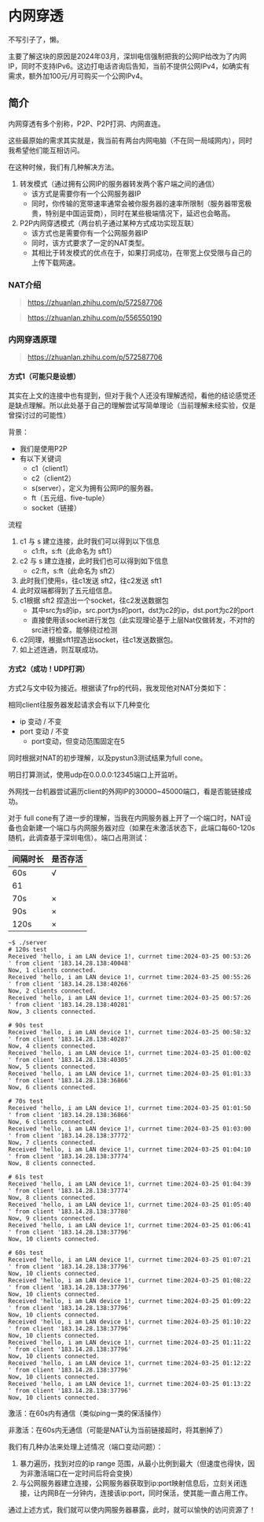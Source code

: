 # 内网穿透

不写引子了，懒。

主要了解这块的原因是2024年03月，深圳电信强制把我的公网IP给改为了内网IP，同时不支持IPv6。这边打电话咨询后告知，当前不提供公网IPv4，如确实有需求，额外加100元/月可购买一个公网IPv4。

## 简介

内网穿透有多个别称，P2P、P2P打洞、内网直连。

这些最原始的需求其实就是，我当前有两台内网电脑（不在同一局域网内），同时我希望他们能互相访问。

在这种时候，我们有几种解决方法。

1. 转发模式（通过拥有公网IP的服务器转发两个客户端之间的通信）
   - 该方式是需要你有一个公网服务器IP
   - 同时，你传输的宽带速率通常会被你服务器的速率所限制（服务器带宽极贵，特别是中国运营商），同时在某些极端情况下，延迟也会略高。
2. P2P内网穿透模式（两台机子通过某种方式成功实现互联）
   - 该方式也是需要你有一个公网服务器IP
   - 同时，该方式要求了一定的NAT类型。
   - 其相比于转发模式的优点在于，如果打洞成功，在带宽上仅受限与自己的上传下载网速。

### NAT介绍

> https://zhuanlan.zhihu.com/p/572587706

> https://zhuanlan.zhihu.com/p/556550190



### 内网穿透原理

> https://zhuanlan.zhihu.com/p/572587706

#### 方式1（可能只是设想）

其实在上文的连接中也有提到，但对于我个人还没有理解透彻，看他的结论感觉还是缺点理解。所以此处基于自己的理解尝试写简单理论（当前理解未经实验，仅是曾探讨过的可能性）

背景：

- 我们是使用P2P
- 有以下关键词
  - c1（client1）
  - c2（client2）
  - s(server），定义为拥有公网IP的服务器。
  - ft（五元组、five-tuple）
  - socket（链接）

流程

1. c1 与 s 建立连接，此时我们可以得到以下信息
   - c1:ft，s:ft（此命名为 sft1）
2. c2 与 s 建立连接，此时我们也可以得到如下信息
   - c2:ft，s:ft（此命名为 sft2）
3. 此时我们使用s，往c1发送 sft2，往c2发送 sft1
4. 此时双端都得到了五元组信息。
5. c1根据 sft2 捏造出一个socket，往c2发送数据包
   - 其中src为s的ip，src.port为s的port，dst为c2的ip，dst.port为c2的port
   - 直接使用该socket进行发包（此实现理论基于上层Nat仅做转发，不对ft的src进行检查。能够绕过检测
6. c2同理，根据sft1捏造出socket，往c1发送数据包。
7. 如上述连通，则互联成功。



#### 方式2（成功！UDP打洞）

方式2与文中较为接近。根据读了frp的代码，我发现他对NAT分类如下：

相同client往服务器发起请求会有以下几种变化

- ip 变动 / 不变
- port 变动 / 不变
  - port变动，但变动范围固定在5

同时根据对NAT的初步理解，以及pystun3测试结果为full cone。

明日打算测试，使用udp在0.0.0.0:12345端口上开监听。

外网找一台机器尝试遍历client的外网IP的30000~45000端口，看是否能链接成功。



对于 full cone有了进一步的理解，当我在内网服务器上开了一个端口时，NAT设备也会新建一个端口与内网服务器对应（如果在未激活状态下，此端口每60-120s随机，此调查基于深圳电信）。端口占用测试：

| 间隔时长 | 是否存活 |
| -------- | -------- |
| 60s      | √        |
| 61       |          |
| 70s      | ×        |
| 90s      | ×        |
| 120s     | ×        |



```shell
~$ ./server
# 120s test 
Received 'hello, i am LAN device 1!, currnet time:2024-03-25 00:53:26 ' from client '183.14.28.138:40048'
Now, 1 clients connected.
Received 'hello, i am LAN device 1!, currnet time:2024-03-25 00:55:26 ' from client '183.14.28.138:40266'
Now, 2 clients connected.
Received 'hello, i am LAN device 1!, currnet time:2024-03-25 00:57:26 ' from client '183.14.28.138:40281'
Now, 3 clients connected.

# 90s test
Received 'hello, i am LAN device 1!, currnet time:2024-03-25 00:58:32 ' from client '183.14.28.138:40287'
Now, 4 clients connected.
Received 'hello, i am LAN device 1!, currnet time:2024-03-25 01:00:02 ' from client '183.14.28.138:40305'
Now, 5 clients connected.
Received 'hello, i am LAN device 1!, currnet time:2024-03-25 01:01:33 ' from client '183.14.28.138:36866'
Now, 6 clients connected.

# 70s test
Received 'hello, i am LAN device 1!, currnet time:2024-03-25 01:01:50 ' from client '183.14.28.138:36866'
Now, 6 clients connected.
Received 'hello, i am LAN device 1!, currnet time:2024-03-25 01:03:00 ' from client '183.14.28.138:37772'
Now, 7 clients connected.
Received 'hello, i am LAN device 1!, currnet time:2024-03-25 01:04:10 ' from client '183.14.28.138:37774'
Now, 8 clients connected.

# 61s test
Received 'hello, i am LAN device 1!, currnet time:2024-03-25 01:04:39 ' from client '183.14.28.138:37774'
Now, 8 clients connected.
Received 'hello, i am LAN device 1!, currnet time:2024-03-25 01:05:40 ' from client '183.14.28.138:37780'
Now, 9 clients connected.
Received 'hello, i am LAN device 1!, currnet time:2024-03-25 01:06:41 ' from client '183.14.28.138:37796'
Now, 10 clients connected.

# 60s test 
Received 'hello, i am LAN device 1!, currnet time:2024-03-25 01:07:21 ' from client '183.14.28.138:37796'
Now, 10 clients connected.
Received 'hello, i am LAN device 1!, currnet time:2024-03-25 01:08:22 ' from client '183.14.28.138:37796'
Now, 10 clients connected.
Received 'hello, i am LAN device 1!, currnet time:2024-03-25 01:09:22 ' from client '183.14.28.138:37796'
Now, 10 clients connected.
Received 'hello, i am LAN device 1!, currnet time:2024-03-25 01:10:22 ' from client '183.14.28.138:37796'
Now, 10 clients connected.
Received 'hello, i am LAN device 1!, currnet time:2024-03-25 01:11:22 ' from client '183.14.28.138:37796'
Now, 10 clients connected.
Received 'hello, i am LAN device 1!, currnet time:2024-03-25 01:12:22 ' from client '183.14.28.138:37796'
Now, 10 clients connected.
Received 'hello, i am LAN device 1!, currnet time:2024-03-25 01:13:22 ' from client '183.14.28.138:37796'
Now, 10 clients connected.
```

激活：在60s内有通信（类似ping一类的保活操作）

非激活：在60s内无通信（可能是NAT认为当前链接超时，将其删掉了）



我们有几种办法来处理上述情况（端口变动问题）：

1. 暴力遍历，找到对应的ip range 范围，从最小比例到最大（但速度也得快，因为非激活端口在一定时间后将会变换）
2. 与公网服务器建立连接，公网服务器获取到ip:port映射信息后，立刻关闭连接，让内网B在一分钟内，连接该ip:port，同时保活，使其能一直占用工作。

通过上述方式，我们就可以使内网服务器暴露，此时，就可以愉快的访问资源了！









